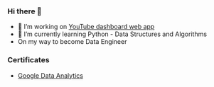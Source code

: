 ### Hi there 👋

- 🔭 I’m working on <a href="https://github.com/RadoslawJDA/Web_Apps/blob/master/youtube-app.py">YouTube dashboard web app</a>
- 🌱 I’m currently learning Python - Data Structures and Algorithms
- On my way to become Data Engineer

### Certificates
- <a href="https://www.coursera.org/account/accomplishments/professional-cert/BD2PX2823VZ6"> Google Data Analytics </a> 
